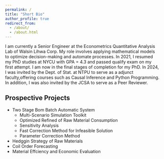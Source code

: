 ```yaml
---
permalink: /
title: "Short Bio"
author_profile: true
redirect_from: 
  - /about/
  - /about.html
---
```


I am currently a Senior Engineer at the Econometrics Quantitative Analysis Lab of Walsin Lihwa Corp. My role involves applying mathematical models to optimize decision-making and automate processes. In 2021, I resumed my PhD studies at NYCU with GPA = 4.3 and passed qualify exam on my first attempt. I am now in the final stages of completion for my PhD. In 2024, I was invited by the Dept. of Stat. at NTPU to serve as a adjunct faculty,offering courses such as Causal Inference and Python Programming. In addition, I was also invited by the JCSA to serve as a Peer Reviewer.

Prospective Projects
------
 * Two Stage Bom Batch Automatic System
   * Multi-Scenario Simulation Toolkit
   * Optimized Refined of Raw Material Consumption
   * Sensitivity Analysis
   * Fast Correction Method for Infeasible Solution
   * Parameter Correction Method
 * Hedggin Strategy of Raw Materials
 * Coil Order Forecasting
 * Material Effciency and Economic Evaluation